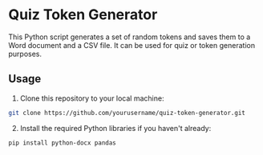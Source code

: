 # Quiz Token Generator

This Python script generates a set of random tokens and saves them to a Word document and a CSV file. It can be used for quiz or token generation purposes.

## Usage

1. Clone this repository to your local machine:

```bash
git clone https://github.com/yourusername/quiz-token-generator.git
```

2. Install the required Python libraries if you haven't already:
``` bash
pip install python-docx pandas
```

